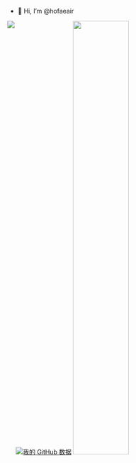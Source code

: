 - 👋 Hi, I’m @hofaeair

[![我的 GitHub 数据](https://github-profile-summary-cards.vercel.app/api/cards/stats?username=hofaeair&theme=nord_dark)]()
<img height="180em" src="https://github-profile-summary-cards.vercel.app/api/cards/repos-per-language/?username=hofaeair&theme=nord_dark"  style="height: 50%"/>
<img align='left' src="https://github-profile-summary-cards.vercel.app/api/cards/profile-details?username=hofaeair&theme=nord_dark"/>
